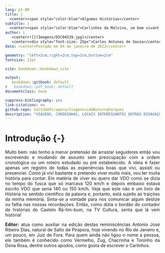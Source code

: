 ```yaml
---
lang: pt-BR
title: |
  <center><span style="color:blue">Algumas Histórias</center> 
subtitle: |
  <center><span style="color:blue">Carlinhos da Malvina, um bom vivant na sua própria definição: viagens, vida noturna, parques, comidas ...</center> 
author: |
   <center>![](Imagens/DSC04539.jpg)</center>
   <center><div style="font-size: 25px">Carlos Antunes de Souza</center></p>
date: <center>Postado em 04 de janeiro de 2022</center>

geometry: "left=2cm,right=2cm,top=2cm,bottom=2cm"
fontsize: 12pt

site: bookdown::bookdown_site

output: 
   bookdown::gitbook: default
#   bookdown::pdf_book: default
documentclass: book

suppress-bibliography: yes
link-citations: no
github-repo: SaltoDePirapora/ViagensvidaNoturnaParques
description: "VIAGENS, COMIDINHAS, LOCAIS INTERESSANTES OUTRAS DIVAGAÇÕES BY CARLINHOS DA MALVINA, UM BOM VIVANT NA SUA PRÓPRIA DEFINIÇÃO"
---
```

# Introdução {-}
<div style="text-align: justify">
Muito bem: não tenho a menor pretensão de arrastar seguidores então vou escrevendo e mudando de assunto sem preocupação com a ordem cronológica ou um roteiro estudado ou pré estabelecido. A ideia é fazer apenas um registro de todas as experiências boas que vivi, assisti ou presenciei. Como já vivi bastante e pretendo viver muito mais, vou ter muita história para contar. Em matéria de viver eu quero dar VDO como se dizia no tempo do fusca que só marcava 120 km/h e depois embaixo estava escrito VDO que seria 140 ou 150 km/h.      
Veja que este não é um livro de História no sentido científico da palavra e, portanto, está sujeito as traições da minha memória. Sinta-se a vontade para nos comunicar algum deslize ou falha nas nossas recordações.     
Então, como dizia o bordão do contador de histórias do Castelo Rá-tim-bum, na TV Cultura, senta que lá vem história!       

**Editor:** atua como auxiliar na edição destas reminiscências Antonio José Ribeiro Dias, natural de Salto de Pirapora, hoje vivendo no Rio de Janeiro e, um pouco, em Juiz de Fora. Para quem ainda não ligou o nome a pessoa, ele também é conhecido como Vermelho, Zug, Chacrinha e Toninho da Dona Rosa, dentre outros apodos, como gosta de escrever o Carlinhos.

